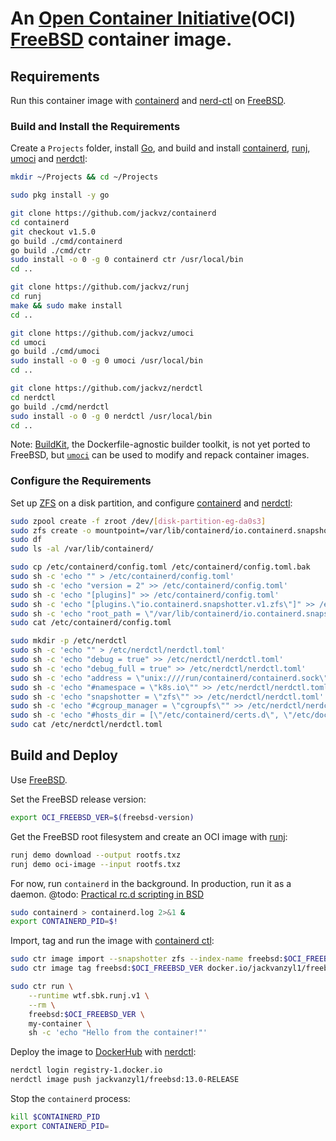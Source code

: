# An [Open Container Initiative](https://opencontainers.org/)(OCI) [FreeBSD](https://www.freebsd.org/) container image.

## Requirements

Run this container image with [containerd](https://github.com/containerd/containerd/blob/main/BUILDING.md) and [nerd-ctl](https://github.com/containerd/nerdctl/blob/master/docs/freebsd.md) on [FreeBSD](https://www.freebsd.org/).

### Build and Install the Requirements

Create a `Projects` folder, install [Go](https://go.dev/), and build and install [containerd](https://github.com/containerd/containerd), [runj](https://github.com/samuelkarp/runj), [umoci](https://github.com/opencontainers/umoci) and [nerdctl](https://github.com/containerd/nerdctl.git):

```sh
mkdir ~/Projects && cd ~/Projects

sudo pkg install -y go

git clone https://github.com/jackvz/containerd
cd containerd
git checkout v1.5.0
go build ./cmd/containerd
go build ./cmd/ctr
sudo install -o 0 -g 0 containerd ctr /usr/local/bin
cd ..

git clone https://github.com/jackvz/runj
cd runj
make && sudo make install
cd ..

git clone https://github.com/jackvz/umoci
cd umoci
go build ./cmd/umoci
sudo install -o 0 -g 0 umoci /usr/local/bin
cd ..

git clone https://github.com/jackvz/nerdctl
cd nerdctl
go build ./cmd/nerdctl
sudo install -o 0 -g 0 nerdctl /usr/local/bin
cd ..
```

Note: [BuildKit](https://github.com/moby/buildkit), the Dockerfile-agnostic builder toolkit, is not yet ported to FreeBSD, but [`umoci`](https://github.com/opencontainers/umoci) can be used to modify and repack container images.

### Configure the Requirements

Set up [ZFS](https://docs.freebsd.org/en/books/handbook/zfs/) on a disk partition, and configure [containerd](https://github.com/containerd/containerd) and [nerdctl](https://github.com/containerd/nerdctl.git):

```sh
sudo zpool create -f zroot /dev/[disk-partition-eg-da0s3]
sudo zfs create -o mountpoint=/var/lib/containerd/io.containerd.snapshotter.v1.zfs zroot/containerd
sudo df
sudo ls -al /var/lib/containerd/

sudo cp /etc/containerd/config.toml /etc/containerd/config.toml.bak
sudo sh -c 'echo "" > /etc/containerd/config.toml'
sudo sh -c 'echo "version = 2" >> /etc/containerd/config.toml'
sudo sh -c 'echo "[plugins]" >> /etc/containerd/config.toml'
sudo sh -c 'echo "[plugins.\"io.containerd.snapshotter.v1.zfs\"]" >> /etc/containerd/config.toml'
sudo sh -c 'echo "root_path = \"/var/lib/containerd/io.containerd.snapshotter.v1.zfs\"" >> /etc/containerd/config.toml'
sudo cat /etc/containerd/config.toml

sudo mkdir -p /etc/nerdctl
sudo sh -c 'echo "" > /etc/nerdctl/nerdctl.toml'
sudo sh -c 'echo "debug = true" >> /etc/nerdctl/nerdctl.toml'
sudo sh -c 'echo "debug_full = true" >> /etc/nerdctl/nerdctl.toml'
sudo sh -c 'echo "address = \"unix:////run/containerd/containerd.sock\"" >> /etc/nerdctl/nerdctl.toml'
sudo sh -c 'echo "#namespace = \"k8s.io\"" >> /etc/nerdctl/nerdctl.toml'
sudo sh -c 'echo "snapshotter = \"zfs\"" >> /etc/nerdctl/nerdctl.toml'
sudo sh -c 'echo "#cgroup_manager = \"cgroupfs\"" >> /etc/nerdctl/nerdctl.toml'
sudo sh -c 'echo "#hosts_dir = [\"/etc/containerd/certs.d\", \"/etc/docker/certs.d\"]" >> /etc/nerdctl/nerdctl.toml'
sudo cat /etc/nerdctl/nerdctl.toml
```

## Build and Deploy

Use [FreeBSD](https://www.freebsd.org/).

Set the FreeBSD release version:

```sh
export OCI_FREEBSD_VER=$(freebsd-version)
```

Get the FreeBSD root filesystem and create an OCI image with [runj](https://github.com/samuelkarp/runj):

```sh
runj demo download --output rootfs.txz
runj demo oci-image --input rootfs.txz
```

For now, run `containerd` in the background. In production, run it as a daemon. @todo: [Practical rc.d scripting in BSD](https://docs.freebsd.org/en/articles/rc-scripting/index.html)

```sh
sudo containerd > containerd.log 2>&1 &
export CONTAINERD_PID=$!
```

Import, tag and run the image with [containerd ctl](https://github.com/containerd/containerd/blob/main/docs/getting-started.md#interacting-with-containerd-via-cli):

```sh
sudo ctr image import --snapshotter zfs --index-name freebsd:$OCI_FREEBSD_VER image.tar
sudo ctr image tag freebsd:$OCI_FREEBSD_VER docker.io/jackvanzyl1/freebsd:$OCI_FREEBSD_VER

sudo ctr run \
    --runtime wtf.sbk.runj.v1 \
    --rm \
    freebsd:$OCI_FREEBSD_VER \
    my-container \
    sh -c 'echo "Hello from the container!"'
```

Deploy the image to [DockerHub](https://hub.docker.com/) with [nerdctl](https://github.com/containerd/nerdctl):

```sh
nerdctl login registry-1.docker.io
nerdctl image push jackvanzyl1/freebsd:13.0-RELEASE
```

Stop the `containerd` process:

```sh
kill $CONTAINERD_PID
export CONTAINERD_PID=
```
